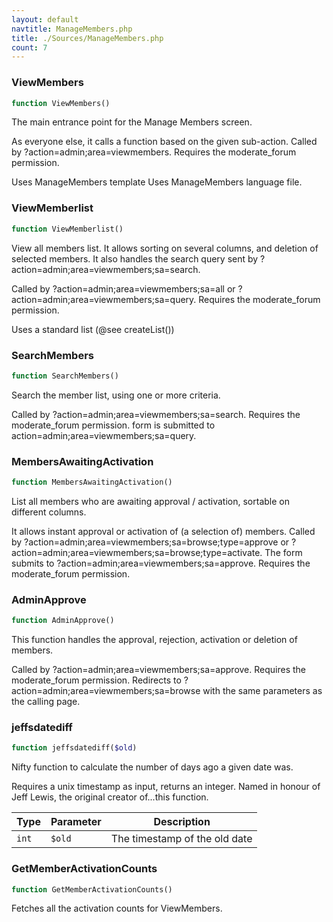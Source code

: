 ```yaml
---
layout: default
navtitle: ManageMembers.php
title: ./Sources/ManageMembers.php
count: 7
---
```


### ViewMembers

```php
function ViewMembers()
```
The main entrance point for the Manage Members screen.

As everyone else, it calls a function based on the given sub-action.
Called by ?action=admin;area=viewmembers.
Requires the moderate_forum permission.

Uses ManageMembers template
Uses ManageMembers language file.

### ViewMemberlist

```php
function ViewMemberlist()
```
View all members list. It allows sorting on several columns, and deletion of
selected members. It also handles the search query sent by
?action=admin;area=viewmembers;sa=search.

Called by ?action=admin;area=viewmembers;sa=all or ?action=admin;area=viewmembers;sa=query.
Requires the moderate_forum permission.

Uses a standard list (@see createList())

### SearchMembers

```php
function SearchMembers()
```
Search the member list, using one or more criteria.

Called by ?action=admin;area=viewmembers;sa=search.
Requires the moderate_forum permission.
form is submitted to action=admin;area=viewmembers;sa=query.

### MembersAwaitingActivation

```php
function MembersAwaitingActivation()
```
List all members who are awaiting approval / activation, sortable on different columns.

It allows instant approval or activation of (a selection of) members.
Called by ?action=admin;area=viewmembers;sa=browse;type=approve
 or ?action=admin;area=viewmembers;sa=browse;type=activate.
The form submits to ?action=admin;area=viewmembers;sa=approve.
Requires the moderate_forum permission.

### AdminApprove

```php
function AdminApprove()
```
This function handles the approval, rejection, activation or deletion of members.

Called by ?action=admin;area=viewmembers;sa=approve.
Requires the moderate_forum permission.
Redirects to ?action=admin;area=viewmembers;sa=browse
with the same parameters as the calling page.

### jeffsdatediff

```php
function jeffsdatediff($old)
```
Nifty function to calculate the number of days ago a given date was.

Requires a unix timestamp as input, returns an integer.
Named in honour of Jeff Lewis, the original creator of...this function.

Type|Parameter|Description
---|---|---
`int`|`$old`|The timestamp of the old date

### GetMemberActivationCounts

```php
function GetMemberActivationCounts()
```
Fetches all the activation counts for ViewMembers.



